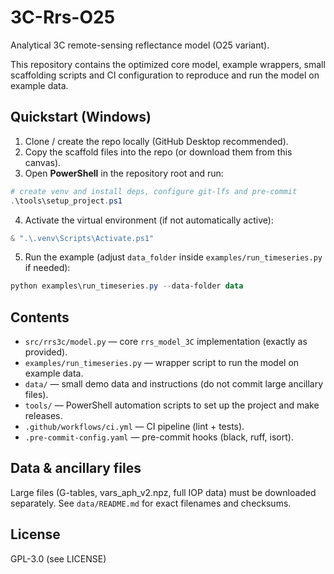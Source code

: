 # 3C-Rrs-O25

Analytical 3C remote-sensing reflectance model (O25 variant).

This repository contains the optimized core model, example wrappers, small
scaffolding scripts and CI configuration to reproduce and run the model on
example data.

## Quickstart (Windows)

1. Clone / create the repo locally (GitHub Desktop recommended).
2. Copy the scaffold files into the repo (or download them from this canvas).
3. Open **PowerShell** in the repository root and run:

```powershell
# create venv and install deps, configure git-lfs and pre-commit
.\tools\setup_project.ps1
```

4. Activate the virtual environment (if not automatically active):
```powershell
& ".\.venv\Scripts\Activate.ps1"
```

5. Run the example (adjust `data_folder` inside `examples/run_timeseries.py` if needed):
```powershell
python examples\run_timeseries.py --data-folder data
```

## Contents

- `src/rrs3c/model.py` — core `rrs_model_3C` implementation (exactly as provided).
- `examples/run_timeseries.py` — wrapper script to run the model on example data.
- `data/` — small demo data and instructions (do not commit large ancillary files).
- `tools/` — PowerShell automation scripts to set up the project and make releases.
- `.github/workflows/ci.yml` — CI pipeline (lint + tests).
- `.pre-commit-config.yaml` — pre-commit hooks (black, ruff, isort).

## Data & ancillary files

Large files (G-tables, vars_aph_v2.npz, full IOP data) must be downloaded separately.
See `data/README.md` for exact filenames and checksums.

## License

GPL-3.0 (see LICENSE)
